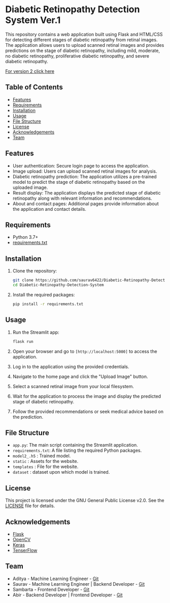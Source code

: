 # Diabetic Retinopathy Detection System Ver.1

This repository contains a web application built using Flask and HTML/CSS for detecting different stages of diabetic retinopathy from retinal images. 
The application allows users to upload scanned retinal images and provides predictions on the stage of diabetic retinopathy, including mild, moderate, no diabetic retinopathy, proliferative diabetic retinopathy, and severe diabetic retinopathy.

[For version 2 click here](https://github.com/abir-011/Insulyser-DRDS/tree/master/drds_project)

## Table of Contents

- [Features](#features)
- [Requirements](#requirements)
- [Installation](#installation)
- [Usage](#usage)
- [File Structure](#file-structure)
- [License](#license)
- [Acknowledgements](#acknowledgements)
- [Team](#team)

## Features

- User authentication: Secure login page to access the application.
- Image upload: Users can upload scanned retinal images for analysis.
- Diabetic retinopathy prediction: The application utilizes a pre-trained model to predict the stage of diabetic retinopathy based on the uploaded image.
- Result display: The application displays the predicted stage of diabetic retinopathy along with relevant information and recommendations.
- About and contact pages: Additional pages provide information about the application and contact details.

## Requirements

- Python 3.7+
- [requirements.txt](requirements.txt)

## Installation

1. Clone the repository:
    ```bash
    git clone https://github.com/saurav6422/Diabetic-Retinopathy-Detection-System.git
    cd Diabetic-Retinopathy-Detection-System
    ```

2. Install the required packages:
    ```bash
    pip install -r requirements.txt
    ```

## Usage

1. Run the Streamlit app:
    ```bash
    flask run 
    ```

2. Open your browser and go to `[http://localhost:5000]` to access the application.
3. Log in to the application using the provided credentials.
4. Navigate to the home page and click the "Upload Image" button.
5. Select a scanned retinal image from your local filesystem.
6. Wait for the application to process the image and display the predicted stage of diabetic retinopathy.
7. Follow the provided recommendations or seek medical advice based on the prediction.

## File Structure

- `app.py`: The main script containing the Streamlit application.
- `requirements.txt`: A file listing the required Python packages.
- `model2_.h5` : Trained model.
- `static` : Assets for the website.
- `templates` : File for the website.
- `dataset` : dataset upon which model is trained.

## License

This project is licensed under the GNU General Public License v2.0. See the [LICENSE](LICENSE) file for details.

## Acknowledgements

- [Flask](https://palletsprojects.com/p/flask/)
- [OpenCV](https://opencv.org/)
- [Keras](https://keras.io/)
- [TenserFlow](https://www.tensorflow.org/)

## Team

- Aditya - Machine Learning Engineer - [Git](https://github.com/Aditya-039)
- Saurav - Machine Learning Engineer | Backend Developer - [Git](https://github.com/saurav6422)
- Sambarta - Frontend Developer - [Git](https://github.com/Sambarta-2001)
- Abir - Backend Developer | Frontend Developer - [Git](https://github.com/abir-011)

